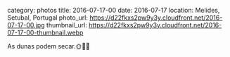 category: photos 
title: 2016-07-17-00
date: 2016-07-17
location: Melides, Setubal, Portugal
photo_url: https://d22fkxs2pw9y3y.cloudfront.net/2016-07-17-00.jpg
thumbnail_url: https://d22fkxs2pw9y3y.cloudfront.net/2016-07-17-00-thumbnail.webp

As dunas podem secar.🌞🌋🎥   